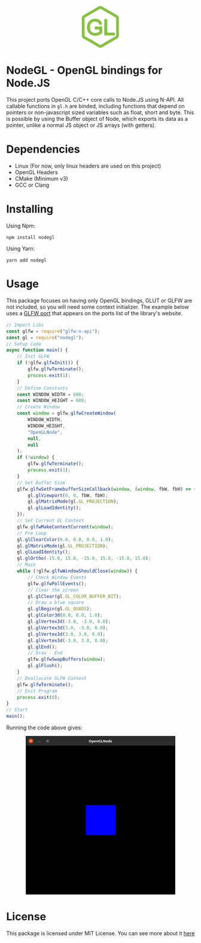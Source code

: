 <p align="center">
  <img width="100" src="./.github/images/nodegl.png" alt="NodeGL Logo">
</p>

# NodeGL - OpenGL bindings for Node.JS

This project ports OpenGL C/C++ core calls to Node.JS using N-API.
All callable functions in `gl.h` are binded, including
functions that depend on pointers or non-javascript sized variables
such as float, short and byte.
This is possible by using the Buffer object of Node, which exports its
data as a pointer, unlike a normal JS object or JS arrays (with getters).

# Dependencies

- Linux (For now, only linux headers are used on this project)
- OpenGL Headers
- CMake (Minimum v3)
- GCC or Clang

# Installing


Using Npm:
```
npm install nodegl
```
Using Yarn:
```
yarn add nodegl
```

# Usage

This package focuses on having only OpenGL bindings, GLUT or GLFW are not included, so you
will need some context initializer. The example below uses a [GLFW port](https://github.com/Reon90/glfwJS) that appears on the ports list of the library's website.

```javascript
// Import Libs
const glfw = require("glfw-n-api");
const gl = require("nodegl");
// Setup Code
async function main() {
	// Init GLFW
	if (!glfw.glfwInit()) {
		glfw.glfwTerminate();
		process.exit(1);
	}
	// Define Constants
	const WINDOW_WIDTH = 600;
	const WINDOW_HEIGHT = 600;
	// Create Window
	const window = glfw.glfwCreateWindow(
		WINDOW_WIDTH,
		WINDOW_HEIGHT,
		"OpenGLNode",
		null,
		null
	);
	if (!window) {
		glfw.glfwTerminate();
		process.exit(1);
	}
	// Get Buffer Size
	glfw.glfwSetFramebufferSizeCallback(window, (window, fbW, fbH) => {
		gl.glViewport(0, 0, fbW, fbH);
		gl.glMatrixMode(gl.GL_PROJECTION);
		gl.glLoadIdentity();
	});
	// Set Current GL Context
	glfw.glfwMakeContextCurrent(window);
	// Pre Loop
	gl.glClearColor(0.0, 0.0, 0.0, 1.0);
	gl.glMatrixMode(gl.GL_PROJECTION);
	gl.glLoadIdentity();
	gl.glOrtho(-15.0, 15.0, -15.0, 15.0, -15.0, 15.0);
	// Main
	while (!glfw.glfwWindowShouldClose(window)) {
		// Check Window Events
		glfw.glfwPollEvents();
		// Clear the screen
		gl.glClear(gl.GL_COLOR_BUFFER_BIT);
		// Draw a blue square
		gl.glBegin(gl.GL_QUADS);
		gl.glColor3d(0.0, 0.0, 1.0);
		gl.glVertex3d(-3.0, -3.0, 0.0);
		gl.glVertex3d(3.0, -3.0, 0.0);
		gl.glVertex3d(3.0, 3.0, 0.0);
		gl.glVertex3d(-3.0, 3.0, 0.0);
		gl.glEnd();
		// Draw - End
		glfw.glfwSwapBuffers(window);
		gl.glFlush();
	}
	// Deallocate GLFW Context
	glfw.glfwTerminate();
	// Exit Program
	process.exit(0);
}
// Start
main();
```
Running the code above gives:

<p align="center">
  <img width="400" src="./.github/images/simple-example.png" alt="Simple Example Result">
</p>

# License
This package is licensed under MIT License. You can see more about it [here](./LICENSE.md)
